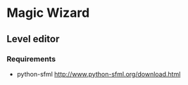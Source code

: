 # Magic Wizard
## Level editor

### Requirements

* python-sfml http://www.python-sfml.org/download.html

